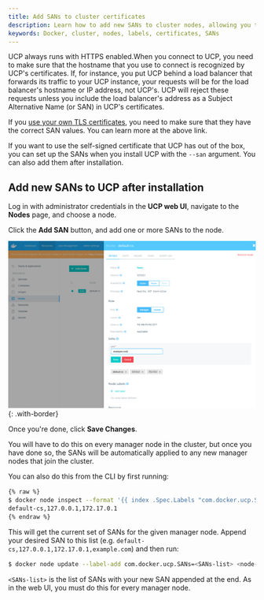 ```yaml
---
title: Add SANs to cluster certificates
description: Learn how to add new SANs to cluster nodes, allowing you to connect to UCP with a different hostname
keywords: Docker, cluster, nodes, labels, certificates, SANs
---
```


UCP always runs with HTTPS enabled.When you connect to UCP, you need to make
sure that the hostname that you use to connect is recognized by UCP's
certificates. If, for instance, you put UCP behind a load balancer that
forwards its traffic to your UCP instance, your requests will be for the load
balancer's hostname or IP address, not UCP's. UCP will reject these requests
unless you include the load balancer's address as a Subject Alternative Name
(or SAN) in UCP's certificates.

If you [use your own TLS certificates](use-your-own-tls-certificates.md), you
need to make sure that they have the correct SAN values. You can learn more
at the above link.

If you want to use the self-signed certificate that UCP has out of the box, you
can set up the SANs when you install UCP with the `--san` argument. You can
also add them after installation.

## Add new SANs to UCP after installation

Log in with administrator credentials in the **UCP web UI**, navigate to the
**Nodes** page, and choose a node.

Click the **Add SAN** button, and add one or more SANs to the node.

![](../../images/add-sans-to-cluster-1.png){: .with-border}

Once you're done, click **Save Changes**.

You will have to do this on every manager node in the cluster, but once you
have done so, the SANs will be automatically applied to any new manager nodes
that join the cluster.

You can also do this from the CLI by first running:

```bash
{% raw %}
$ docker node inspect --format '{{ index .Spec.Labels "com.docker.ucp.SANs" }}' <node-id>
default-cs,127.0.0.1,172.17.0.1
{% endraw %}
```

This will get the current set of SANs for the given manager node. Append your
desired SAN to this list (e.g. `default-cs,127.0.0.1,172.17.0.1,example.com`)
and then run:

```bash
$ docker node update --label-add com.docker.ucp.SANs=<SANs-list> <node-id>
```

`<SANs-list>` is the list of SANs with your new SAN appended at the end. As in
the web UI, you must do this for every manager node.
